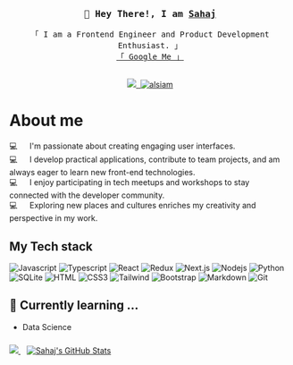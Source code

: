 <!-- Intro  -->
<h3 align="center">
        <samp> 👋 Hey There!, I am
                <b><a target="_blank" href="https://bio.link/sahajkedia">Sahaj</a></b>
        </samp>
</h3>

<p align="center"> 
  <samp>
    「 I am a Frontend Engineer and Product Development Enthusiast. 」
    <br>
     <a href="https://www.google.com/search?q=Sahaj Kedia">「 Google Me 」</a>
    <br>
    <br>
  </samp>
</p>

<p align="center">
   <a href="https://twitter.com/_cosmic_joke" target="_blank">
  <img src="https://img.shields.io/badge/Twitter-1DA1F2?style=for-the-badge&logo=twitter&logoColor=white" />
 </a>
  
 <a href="https://www.linkedin.com/in/sahaj-kedia-4a5595192/" target="_blank">
  <img src="https://img.shields.io/badge/LinkedIn-0077B5?style=for-the-badge&logo=linkedin&logoColor=white" alt=""/>
 </a>
 <a href="https://www.instagram.com/_cosmic_joke_/" target="_blank">
  <img src="https://img.shields.io/badge/Instagram-fe4164?style=for-the-badge&logo=instagram&logoColor=white" alt="alsiam" />
 </a> 
</p>


<!-- About Section -->
 # About me
 
<p>
💻 &emsp; I'm passionate about creating engaging user interfaces.   <br />
💻 &emsp; I develop practical applications, contribute to team projects, and am always eager to learn new front-end technologies.  <br />
💻 &emsp; I enjoy participating in tech meetups and workshops to stay connected with the developer community.  <br />
💻 &emsp; Exploring new places and cultures enriches my creativity and perspective in my work.  <br />

</p>

## My Tech stack

![Javascript](https://img.shields.io/badge/Javascript-F0DB4F?style=for-the-badge&labelColor=black&logo=javascript&logoColor=F0DB4F)
![Typescript](https://img.shields.io/badge/Typescript-007acc?style=for-the-badge&labelColor=black&logo=typescript&logoColor=007acc)
![React](https://img.shields.io/badge/-React-61DBFB?style=for-the-badge&labelColor=black&logo=react&logoColor=61DBFB)
![Redux](https://img.shields.io/badge/Redux-593D88?style=for-the-badge&logo=redux&logoColor=white)
![Next.js](https://img.shields.io/badge/next.js-000000?style=for-the-badge&logo=nextdotjs&logoColor=white)
![Nodejs](https://img.shields.io/badge/Nodejs-3C873A?style=for-the-badge&labelColor=black&logo=node.js&logoColor=3C873A)
![Python](https://img.shields.io/badge/Python-FFE873?style=for-the-badge&labelColor=black&logo=python&logoColor=FFE873)
<br/> 
![SQLite](https://img.shields.io/badge/SQLite-61DBFB?style=for-the-badge&logo=SQLite&logoColor=white)
![HTML](https://img.shields.io/badge/HTML5-E34F26?style=for-the-badge&logo=html5&logoColor=white)
![CSS3](https://img.shields.io/badge/CSS3-1572B6?style=for-the-badge&logo=css3&logoColor=white)
![Tailwind](https://img.shields.io/badge/Tailwind_CSS-092749?style=for-the-badge&logo=tailwindcss&logoColor=06B6D4&labelColor=000000)
![Bootstrap](https://img.shields.io/badge/Bootstrap-563D7C?style=for-the-badge&logo=bootstrap&logoColor=white)
![Markdown](https://img.shields.io/badge/Markdown-000000?style=for-the-badge&logo=markdown&logoColor=white)
![Git](https://img.shields.io/badge/Git-F05032?style=for-the-badge&logo=git&logoColor=white)

## 🌱 Currently learning ...
<ul>
  <li>Data Science</li>
</ul>

<div align="inline">
<a width="20%" href="https://github.com/anuraghazra/github-readme-stats">
  <img src="https://github-readme-stats.vercel.app/api/top-langs/?username=sahajkedia" />
</a>

<a href="https://github.com/sahajkedia" >
  <img  style="margin:0.7rem" src="https://github-readme-stats.vercel.app/api?username=sahajkedia&show_icons=true&line_height=27&count_private=true&title_color=ffffff&text_color=c9cacc&icon_color=4AB097&bg_color=1A2B34" alt="Sahaj's GitHub Stats" />
</a>
</div>

